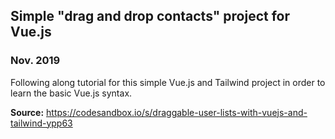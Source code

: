## Simple "drag and drop contacts" project for Vue.js
### Nov. 2019

Following along tutorial for this simple Vue.js and Tailwind
project in order to learn the basic Vue.js syntax.

**Source:**
https://codesandbox.io/s/draggable-user-lists-with-vuejs-and-tailwind-ypp63